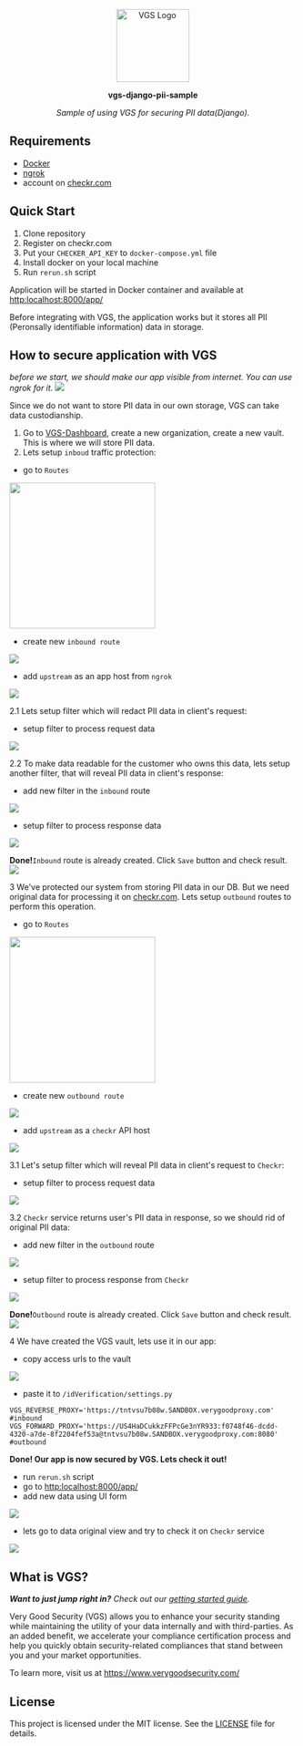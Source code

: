 <p align="center"><a href="https://www.verygoodsecurity.com/"><img src="https://avatars0.githubusercontent.com/u/17788525" width="128" alt="VGS Logo"></a></p>
<p align="center"><b>vgs-django-pii-sample</b></p>
<p align="center"><i>Sample of using VGS for securing PII data(Django).</i></p>

## Requirements
- [Docker](https://www.docker.com/get-docker)
- [ngrok](https://ngrok.com/)
- account on [checkr.com](https://checkr.com/)

## Quick Start
1. Clone repository
2. Register on checkr.com
3. Put your `CHECKER_API_KEY` to `docker-compose.yml` file
4. Install docker on your local machine
4. Run `rerun.sh` script

Application will be started in Docker container and available at [http:localhost:8000/app/](http:localhost:8000/app/)

Before integrating with VGS, the application works but it stores all PII (Peronsally identifiable information) data in storage.


## How to secure application with VGS
_before we start, we should make our app visible from internet. You can use ngrok for it._
<img src="images/run_ngrok.png">

Since we do not want to store PII data in our own storage, VGS can take data custodianship.
1. Go to [VGS-Dashboard](https://dashboard.verygoodsecurity.com), create a new organization, create a new vault. This is where we will store PII data.
2. Lets setup `inboud` traffic protection: 
  - go to `Routes`
  <img src="images/go_to_routes.png" width="256">
  
  - create new `inbound route`
  <img src="images/new_inbound_route.png" >
  
  - add `upstream` as an app host from `ngrok`
  <img src="images/inbound_setup_upstream.png" >
  
2.1 Lets setup filter which will redact PII data in client's request:
  - setup filter to process request data
  <img src="images/inbound_request_filter.png" >
  
2.2 To make data readable for the customer who owns this data, lets setup another filter, that will reveal PII data in client's response:
  - add new filter in the `inbound` route
  <img src="images/add_next_filter.png" >
  
  - setup filter to process response data
  <img src="images/inbound_response_filter.png" >
  
**Done!**`Inbound` route is already created. Click `Save` button and check result.
  <img src="images/inbound_check_result.png" >

3 We've protected our system from storing PII data in our DB. But we need original data for processing it on [checkr.com](https://checkr.com/). Lets setup `outbound` routes to perform this operation.
  - go to `Routes`
  <img src="images/go_to_routes.png" width="256">
  
  - create new `outbound route`
  <img src="images/add_outbound_route.png" >
  
  - add `upstream` as a `checkr` API host
  <img src="images/outbound_setup_upstream.png" >
  
3.1 Let's setup filter which will reveal PII data in client's request to `Checkr`:
  - setup filter to process request data
  <img src="images/outbound_request_filter.png" >
  
3.2 `Checkr` service returns user's PII data in response, so we should rid of original PII data:
  - add new filter in the `outbound` route
  <img src="images/add_next_filter.png" >
  
  - setup filter to process response from `Checkr`
  <img src="images/outbound_response_filter.png" >
  
**Done!**`Outbound` route is already created. Click `Save` button and check result.
  <img src="images/outbound_check_result.png" >
  
4 We have created the VGS vault, lets use it in our app:
  - copy access urls to the vault
  <img src="images/proxy_urls.png" >
  
  - paste it to `/idVerification/settings.py`
  
  ```
  VGS_REVERSE_PROXY='https://tntvsu7b08w.SANDBOX.verygoodproxy.com' #inbound
  VGS_FORWARD_PROXY='https://US4HaDCukkzFFPcGe3nYR933:f0748f46-dcdd-4320-a7de-8f2204fef53a@tntvsu7b08w.SANDBOX.verygoodproxy.com:8080' #outbound
  ```
**Done! Our app is now secured by VGS. Lets check it out!**
- run `rerun.sh` script
- go to [http:localhost:8000/app/](http:localhost:8000/app/)
- add new data using UI form
<img src="images/add_new_data_page.png" >

- lets go to data original view and try to check it on `Checkr` service
<img src="images/check_data_page.png" >

  
## What is VGS?

_**Want to just jump right in?** Check out our [getting started
guide](https://www.verygoodsecurity.com/docs/getting-started)._

Very Good Security (VGS) allows you to enhance your security standing while
maintaining the utility of your data internally and with third-parties. As an
added benefit, we accelerate your compliance certification process and help you
quickly obtain security-related compliances that stand between you and your
market opportunities.

To learn more, visit us at https://www.verygoodsecurity.com/

## License

This project is licensed under the MIT license. See the [LICENSE](LICENSE) file
for details.
